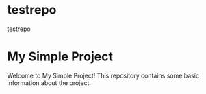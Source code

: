 # testrepo
testrepo
# My Simple Project

Welcome to My Simple Project! This repository contains some basic information about the project.
